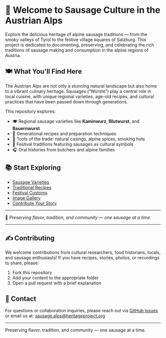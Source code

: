 <link rel="stylesheet" href="/sausage-theme.css">

# 🥩 Welcome to Sausage Culture in the Austrian Alps

Explore the delicious heritage of alpine sausage traditions — from the smoky valleys of Tyrol to the festive village squares of Salzburg.
This project is dedicated to documenting, preserving, and celebrating the rich traditions of sausage making and consumption in the alpine regions of Austria.

## 🍽️ What You'll Find Here

The Austrian Alps are not only a stunning natural landscape but also home to a vibrant culinary heritage. Sausages (“Würste”) play a central role in local cuisine, with unique regional varieties, age-old recipes, and cultural practices that have been passed down through generations.

This repository explores:
- 🍽️ Regional sausage varieties like **Kaminwurz**, **Blutwurst**, and **Bauernwurst**
- 📜 Generational recipes and preparation techniques
- 🧵 Tools of the trade: natural casings, alpine spices, smoking huts
- 🎉 Festival traditions featuring sausages as cultural symbols
- 🎧 Oral histories from butchers and alpine families

## 📚 Start Exploring
- [Sausage Varieties](/docs/sausages.html)
- [Traditional Recipes](/recipes/)
- [Festival Customs](/docs/festivals.html)
- [Image Gallery](/images/)
- [Contribute Your Story](/docs/contributing.html)

---

🍂 *Preserving flavor, tradition, and community — one sausage at a time.*

---

## ✍️ Contributing

We welcome contributions from cultural researchers, food historians, locals, and sausage enthusiasts! If you have recipes, stories, photos, or recordings to share, please:

1. Fork this repository
2. Add your content to the appropriate folder
3. Open a pull request with a brief explanation

## 💬 Contact

For questions or collaboration inquiries, please reach out via [GitHub Issues](https://github.com/your-username/sausage-culture-austrian-alps/issues) or email us at: [sausage.alps@heritageproject.org](mailto:sausage.alps@heritageproject.org)

---

Preserving flavor, tradition, and community — one sausage at a time.
